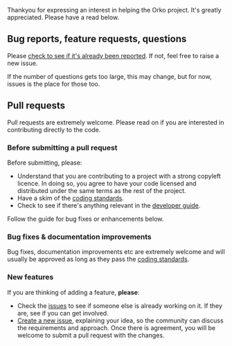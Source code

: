 Thankyou for expressing an interest in helping the Orko project.  It's greatly appreciated.  Please have a read below.

## Bug reports, feature requests, questions

Please [check to see if it's already been reported](https://github.com/alfasoftware/morf/issues). If not, feel free to raise a new issue.

If the number of questions gets too large, this may change, but for now, issues is the place for those too.

## Pull requests

Pull requests are extremely welcome.  Please read on if you are interested in contributing directly to the code.

### Before submitting a pull request

Before submitting, please:

 - Understand that you are contributing to a project with a strong copyleft licence. In doing so, you agree to have your code licensed and distributed under the same terms as the rest of the project.
 - Have a skim of the [coding standards](Coding-Standards).
 - Check to see if there's anything relevant in the [developer guide](Developer-guide).

Follow the guide for bug fixes or enhancements below.

### Bug fixes & documentation improvements

Bug fixes, documentation improvements etc are extremely welcome and will usually be approved as long as they pass the [coding standards](Coding-Standards).

### New features

If you are thinking of adding a feature, **please**:

- Check the [issues](../issues) to see if someone else is already working on it. If they are, see if you can get involved.
- [Create a new issue](../issues/new/choose), explaining your idea, so the community can discuss the requirements and approach. Once there is agreement, you will be welcome to submit a pull request with the changes.
